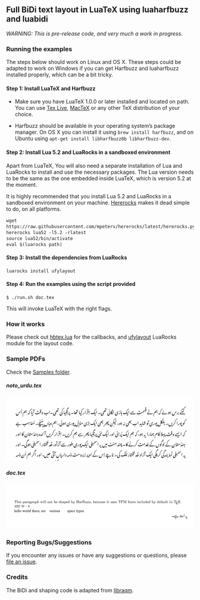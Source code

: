 ## Full BiDi text layout in LuaTeX using luaharfbuzz and luabidi

_WARNING: This is pre-release code, and very much a work in progress._

### Running the examples

The steps below should work on Linux and OS X. These steps could be adapted to work on Windows if you can get Harfbuzz and luaharfbuzz installed properly, which can be a bit tricky.

#### Step 1: Install LuaTeX and Harfbuzz
* Make sure you have LuaTeX 1.0.0 or later installed and located on path. You can use [Tex Live], [MacTeX] or any other TeX distribution of your choice.

* Harfbuzz should be available in your operating system’s package manager. On OS X you can install it using `brew install harfbuzz`, and on Ubuntu using `apt-get install libharfbuzz0b libharfbuzz-dev`.

[TeX Live]: https://www.tug.org/texlive/
[MacTeX]: http://www.tug.org/mactex/

#### Step 2: Install Lua 5.2 and LuaRocks in a sandboxed environment
Apart from LuaTeX, You will also need a separate installation of Lua and LuaRocks to install and use the necessary packages. The Lua version needs to be the same as the one embedded inside LuaTeX, which is version 5.2 at the moment.

It is highly recommended that you install Lua 5.2 and LuaRocks in a sandboxed environment on your machine. [Hererocks] makes it dead simple to do, on all platforms.

[Hererocks]:https://github.com/mpeterv/hererocks

```
wget https://raw.githubusercontent.com/mpeterv/hererocks/latest/hererocks.py
hererocks lua52 -l5.2 -rlatest
source lua52/bin/activate
eval $(luarocks path)
```

#### Step 3: Install the dependencies from LuaRocks

```
luarocks install ufylayout
```

#### Step 4: Run the examples using the script provided

```
$ ./run.sh doc.tex
```

This will invoke LuaTeX with the right flags.

### How it works
Please check out [hbtex.lua](hbtex.lua) for the callbacks, and [ufylayout] LuaRocks module for the layout code.

[ufylayout]: https://github.com/deepakjois/ufylayout

### Sample PDFs
Check the [Samples folder](./samples).

#### _noto_urdu.tex_

![noto_urdu.pdf](img/noto_urdu.png)

#### _doc.tex_
![doc.pdf](img/doc.png)

### Reporting Bugs/Suggestions
If you encounter any issues or have any suggestions or questions, please [file an issue](https://github.com/deepakjois/luatex-harfbuzz/issues/new).

### Credits

The BiDi and shaping code is adapted from [libraqm](https://github.com/HOST-Oman/libraqm).
